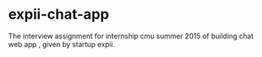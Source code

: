 # expii-chat-app
The interview assignment for internship cmu summer 2015 of building chat web app , given by startup expii.
